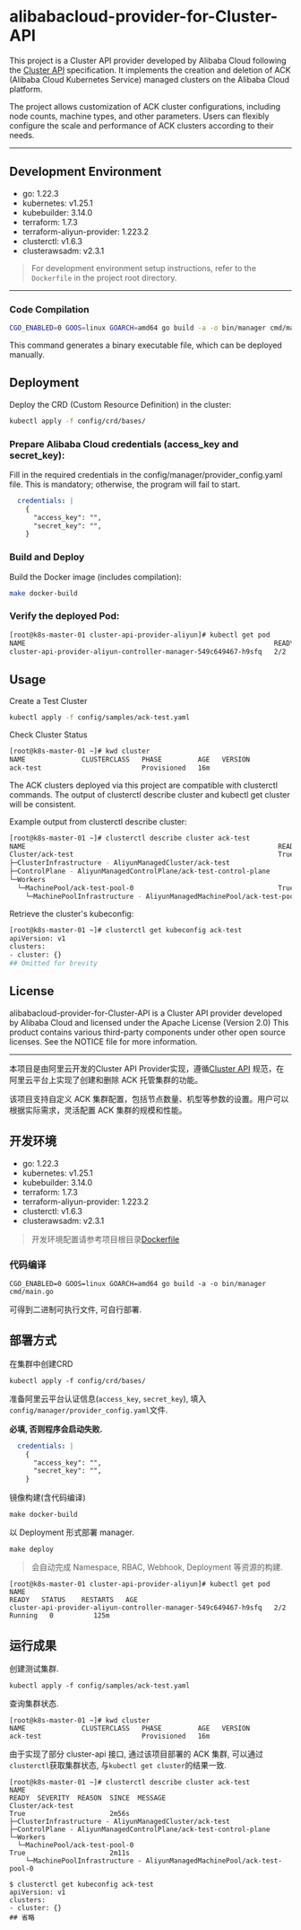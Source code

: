 # alibabacloud-provider-for-Cluster-API

This project is a Cluster API provider developed by Alibaba Cloud following the [Cluster API](https://cluster-api.sigs.k8s.io/introduction) specification. It implements the creation and deletion of ACK (Alibaba Cloud Kubernetes Service) managed clusters on the Alibaba Cloud platform.

The project allows customization of ACK cluster configurations, including node counts, machine types, and other parameters. Users can flexibly configure the scale and performance of ACK clusters according to their needs.

---

## Development Environment

- go: 1.22.3
- kubernetes: v1.25.1
- kubebuilder: 3.14.0
- terraform: 1.7.3
- terraform-aliyun-provider: 1.223.2
- clusterctl: v1.6.3
- clusterawsadm: v2.3.1

> For development environment setup instructions, refer to the `Dockerfile` in the project root directory.

---

### Code Compilation

```bash
CGO_ENABLED=0 GOOS=linux GOARCH=amd64 go build -a -o bin/manager cmd/main.go
```
This command generates a binary executable file, which can be deployed manually.

## Deployment
Deploy the CRD (Custom Resource Definition) in the cluster:
```bash
kubectl apply -f config/crd/bases/
```
### Prepare Alibaba Cloud credentials (access_key and secret_key):

Fill in the required credentials in the config/manager/provider_config.yaml file. This is mandatory; otherwise, the program will fail to start.

```yaml
  credentials: |
    {
      "access_key": "",
      "secret_key": "",
    }
```
### Build and Deploy
Build the Docker image (includes compilation):
```bash
make docker-build
```
### Verify the deployed Pod:
```bash
[root@k8s-master-01 cluster-api-provider-aliyun]# kubectl get pod
NAME                                                              READY   STATUS    RESTARTS   AGE
cluster-api-provider-aliyun-controller-manager-549c649467-h9sfq   2/2     Running   0          125m
```
## Usage
Create a Test Cluster
```bash
kubectl apply -f config/samples/ack-test.yaml
```

Check Cluster Status
```bash
[root@k8s-master-01 ~]# kwd cluster
NAME              CLUSTERCLASS   PHASE         AGE   VERSION
ack-test                         Provisioned   16m
```

The ACK clusters deployed via this project are compatible with clusterctl commands. The output of clusterctl describe cluster and kubectl get cluster will be consistent.

Example output from clusterctl describe cluster:
```bash
[root@k8s-master-01 ~]# clusterctl describe cluster ack-test
NAME                                                               READY  SEVERITY  REASON  SINCE  MESSAGE
Cluster/ack-test                                                   True                     2m56s
├─ClusterInfrastructure - AliyunManagedCluster/ack-test
├─ControlPlane - AliyunManagedControlPlane/ack-test-control-plane
└─Workers
  └─MachinePool/ack-test-pool-0                                    True                     2m11s
    └─MachinePoolInfrastructure - AliyunManagedMachinePool/ack-test-pool-0
```

Retrieve the cluster's kubeconfig:
```bash
[root@k8s-master-01 ~]# clusterctl get kubeconfig ack-test
apiVersion: v1
clusters:
- cluster: {}
## Omitted for brevity
```

## License
alibabacloud-provider-for-Cluster-API is a Cluster API provider developed by Alibaba Cloud and licensed under the Apache License (Version 2.0)
This product contains various third-party components under other open source licenses.
See the NOTICE file for more information.

--- 

本项目是由阿里云开发的Cluster API Provider实现，遵循[Cluster API](https://cluster-api.sigs.k8s.io/introduction) 规范，在阿里云平台上实现了创建和删除 ACK 托管集群的功能。

该项目支持自定义 ACK 集群配置，包括节点数量、机型等参数的设置。用户可以根据实际需求，灵活配置 ACK 集群的规模和性能。

## 开发环境

- go: 1.22.3
- kubernetes: v1.25.1
- kubebuilder: 3.14.0
- terraform: 1.7.3
- terraform-aliyun-provider: 1.223.2
- clusterctl: v1.6.3
- clusterawsadm: v2.3.1

> 开发环境配置请参考项目根目录[Dockerfile](./Dockerfile)

### 代码编译

```
CGO_ENABLED=0 GOOS=linux GOARCH=amd64 go build -a -o bin/manager cmd/main.go
```

可得到二进制可执行文件, 可自行部署.

## 部署方式

在集群中创建CRD

```
kubectl apply -f config/crd/bases/
```

准备阿里云平台认证信息(`access_key`, `secret_key`), 填入`config/manager/provider_config.yaml`文件.

**必填, 否则程序会启动失败.**

```yaml
  credentials: |
    {
      "access_key": "",
      "secret_key": "",
    }
```

镜像构建(含代码编译)

```
make docker-build
```

以 Deployment 形式部署 manager.

```
make deploy
```

> 会自动完成 Namespace, RBAC, Webhook, Deployment 等资源的构建.

```
[root@k8s-master-01 cluster-api-provider-aliyun]# kubectl get pod
NAME                                                              READY   STATUS    RESTARTS   AGE
cluster-api-provider-aliyun-controller-manager-549c649467-h9sfq   2/2     Running   0          125m
```

## 运行成果

创建测试集群.

```
kubectl apply -f config/samples/ack-test.yaml
```

查询集群状态.

```
[root@k8s-master-01 ~]# kwd cluster
NAME              CLUSTERCLASS   PHASE         AGE   VERSION
ack-test                         Provisioned   16m
```

由于实现了部分 cluster-api 接口, 通过该项目部署的 ACK 集群, 可以通过`clusterctl`获取集群状态, 与`kubectl get cluster`的结果一致.

```
[root@k8s-master-01 ~]# clusterctl describe cluster ack-test
NAME                                                               READY  SEVERITY  REASON  SINCE  MESSAGE
Cluster/ack-test                                                   True                     2m56s
├─ClusterInfrastructure - AliyunManagedCluster/ack-test
├─ControlPlane - AliyunManagedControlPlane/ack-test-control-plane
└─Workers
  └─MachinePool/ack-test-pool-0                                    True                     2m11s
    └─MachinePoolInfrastructure - AliyunManagedMachinePool/ack-test-pool-0

$ clusterctl get kubeconfig ack-test
apiVersion: v1
clusters:
- cluster: {}
## 省略
```
